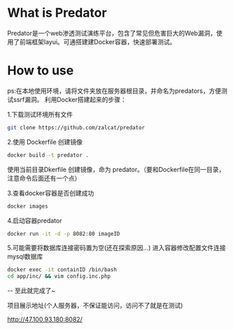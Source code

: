 # What is Predator

Predator是一个web渗透测试演练平台，包含了常见但危害巨大的Web漏洞，使用了前端框架layui。可通搭建建Docker容器，快速部署测试。




# How to use

ps:在本地使用环境，请将文件夹放在服务器根目录，并命名为predators，方便测试ssrf漏洞。
利用Docker搭建起来的步骤：

1.下载测试环境所有文件

```Bash
git clone https://github.com/zalcat/predator
```

2.使用 Dockerfile 创建镜像
```Bash
docker build -t predator .
```
使用当前目录Dkerfile 创建镜像，命为 predator。（要和Dockerfile在同一目录，注意命令后面还有一个点）

3.查看docker容器是否创建成功
```Bash
docker images
```

4.启动容器predator
```Bash
docker run -it -d -p 8082:80 imageID
```

5.可能需要将数据库连接密码置为空(还在探索原因...)
进入容器修改配置文件连接mysql数据库
```Bash
docker exec -it containID /bin/bash
cd app/inc/ && vim config.inc.php
```


-- 至此就完成了~


项目展示地址(个人服务器，不保证能访问，访问不了就是在测试)

http://47.100.93.180:8082/





